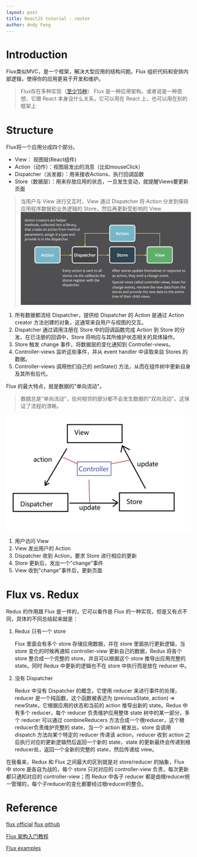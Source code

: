 ```yaml
---
layout: post
title: ReactJS tutorial - router
author: Andy Feng
---
```


# Introduction
Flux类似MVC，是一个框架，解决大型应用的结构问题。Flux 组织代码和安排内部逻辑，使得你的应用更易于开发和维护。
> Flux存在多种实现（[至少15种](https://github.com/voronianski/flux-comparison)）
> Flux 是一种应用架构，或者说是一种思想，它跟 React 本身没什么关系，它可以用在 React 上，也可以用在别的框架上

# Structure
Flux将一个应用分成四个部分。

- View： 视图层(React组件)
- Action（动作）：视图层发出的消息（比如mouseClick）
- Dispatcher（派发器）：用来接收Actions、执行回调函数
- Store（数据层）：用来存放应用的状态，一旦发生变动，就提醒Views要更新页面

> 当用户与 View 进行交互时，View 通过 Dispatcher 将 Action 分发到保存应用程序数据和业务逻辑的 Store，然后再更新受影响的 View
![](/images/posts/20220120-react-7.jpg)

1. 所有数据都流经 Dispatcher，提供给 Dispatcher 的 Action 是通过 Action creator 方法创建的对象，这通常来自用户与视图的交互。
1. Dispatcher 通过调用注册在 Store 中的回调函数完成 Action 到 Store 的分发。在已注册的回调中，Store 将响应与其所维护状态相关的具体操作。
1. Store 触发 change 事件，将数据层的变化通知到 Controller-views。
1. Controller-views 监听这些事件，并从 event handler 中读取来自 Stores 的数据。
1. Controller-views 调用他们自己的 setState() 方法，从而在组件树中更新自身及其所有后代。

Flux 的最大特点，就是数据的"单向流动"。
> 数据总是"单向流动"，任何相邻的部分都不会发生数据的"双向流动"。这保证了流程的清晰。

![](/images/posts/20220120-react-8.jpg)

1. 用户访问 View
1. View 发出用户的 Action
1. Dispatcher 收到 Action，要求 Store 进行相应的更新
1. Store 更新后，发出一个"change"事件
1. View 收到"change"事件后，更新页面

# Flux vs. Redux
Redux 的作用跟 Flux 是一样的，它可以看作是 Flux 的一种实现，但是又有点不同，具体的不同总结起来就是：

1. Redux 只有一个 store 

	Flux 里面会有多个 store 存储应用数据，并在 store 里面执行更新逻辑，当 store 变化的时候再通知 controller-view 更新自己的数据，Redux 将各个 store 整合成一个完整的 store，并且可以根据这个 store 推导出应用完整的 state。同时 Redux 中更新的逻辑也不在 store 中执行而是放在 reducer 中。

2. 没有 Dispatcher 

	Redux 中没有 Dispatcher 的概念，它使用 reducer 来进行事件的处理，reducer 是一个纯函数，这个函数被表述为 (previousState, action) => newState，它根据应用的状态和当前的 action 推导出新的 state。Redux 中有多个 reducer，每个 reducer 负责维护应用整体 state 树中的某一部分，多个 reducer 可以通过 combineReducers 方法合成一个根reducer，这个根reducer负责维护完整的 state，当一个 action 被发出，store 会调用 dispatch 方法向某个特定的 reducer 传递该 action，reducer 收到 action 之后执行对应的更新逻辑然后返回一个新的 state，state 的更新最终会传递到根reducer处，返回一个全新的完整的 state，然后传递给 view。

在我看来，Redux 和 Flux 之间最大的区别就是对 store/reducer 的抽象，Flux 中 store 是各自为战的，每个 store 只对对应的 controller-view 负责，每次更新都只通知对应的 controller-view；而 Redux 中各子 reducer 都是由根reducer统一管理的，每个子reducer的变化都要经过根reducer的整合。

# Reference
[flux official](https://facebook.github.io/flux/)
[flux github](https://github.com/facebook/flux)

[Flux 架构入门教程](https://www.ruanyifeng.com/blog/2016/01/flux.html)

[Flux examples](https://github.com/ruanyf/extremely-simple-flux-demo)